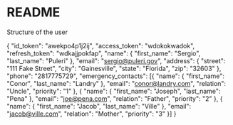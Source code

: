 # README


Structure of the user


{
	"id_token": "awekpo4p1j2ij",
	"access_token": "wdokokwadok",
	"refresh_token": "wdkajjpokfap",
	"name": {
		"first_name": "Sergio",
		"last_name": "Puleri"
	},
	"email": "sergio@puleri.gov",
	"address": {
		"street": "111 Fake Street",
		"city": "Gainesville",
		"state": "Florida",
		"zip": "32603"
	},
	"phone": "2817775729",
	"emergency_contacts": [{
		"name": {
			"first_name": "Conor",
			"last_name": "Landry"
		},
		"email": "conor@landry.com",
		"relation": "Uncle",
		"priority": "1"
	}, {
		"name": {
			"first_name": "Joseph",
			"last_name": "Pena"
		},
		"email": "joe@pena.com",
		"relation": "Father",
		"priority": "2"
	}, {
		"name": {
			"first_name": "Jacob",
			"last_name": "Ville"
		},
		"email": "jacob@ville.com",
		"relation": "Mother",
		"priority": "3"
	}]
}

